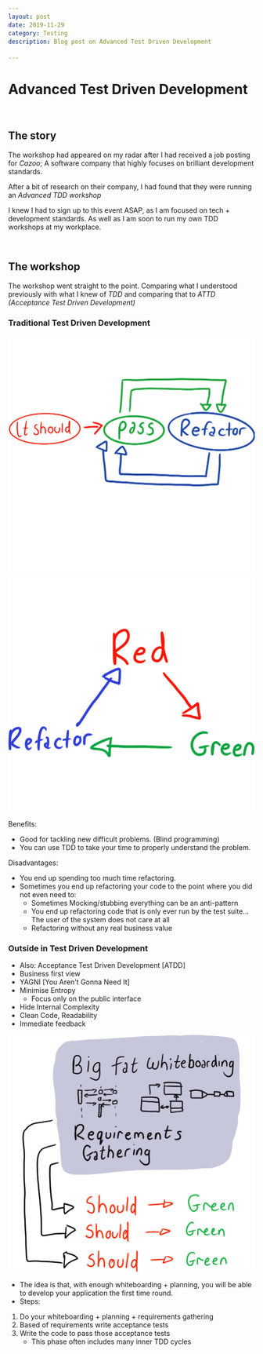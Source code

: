 ```yaml
---
layout: post
date: 2019-11-29
category: Testing
description: Blog post on Advanced Test Driven Development

---
```


# Advanced Test Driven Development
&nbsp;

## The story
The workshop had appeared on my radar after I had received a job posting for *Cazoo*; A software company that highly focuses on brilliant development standards.  

After a bit of research on their company, I had found that they were running an *Advanced TDD workshop*  

I knew I had to sign up to this event ASAP, as I am focused on tech + development standards. As well as I am soon to run my own TDD workshops at my workplace.  

&nbsp;

## The workshop

The workshop went straight to the point. Comparing what I understood previously with what I knew of *TDD* and comparing that to *ATTD (Acceptance Test Driven Development)* 

### Traditional Test Driven Development
![test](/img/blog/refactor_loop.PNG)
![test](/img/blog/red_green_refactor.PNG)

Benefits: 
* Good for tackling new difficult problems. (Blind programming)
* You can use TDD to take your time to properly understand the problem.

Disadvantages:
* You end up spending too much time refactoring.
* Sometimes you end up refactoring your code to the point where you did not even need to:
    * Sometimes Mocking/stubbing everything can be an anti-pattern
    * You end up refactoring code that is only ever run by the test suite... The user of the system does not care at all
    * Refactoring without any real business value
&nbsp;

### Outside in Test Driven Development
* Also: Acceptance Test Driven Development [ATDD]  
* Business first view  
* YAGNI [You Aren't Gonna Need It]
* Minimise Entropy  
    * Focus only on the public interface
* Hide Internal Complexity  
* Clean Code, Readability  
* Immediate feedback

![whiteboard](/img/blog/acceptance_TDD.PNG)

* The idea is that, with enough whiteboarding + planning, you will be able to develop your application the first time round.
* Steps:  
1) Do your whiteboarding + planning + requirements gathering  
2) Based of requirements write acceptance tests  
3) Write the code to pass those acceptance tests  
    * This phase often includes many inner TDD cycles